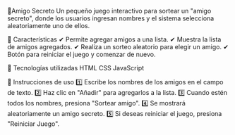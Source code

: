💯Amigo Secreto
Un pequeño juego interactivo para sortear un "amigo secreto", donde los usuarios ingresan nombres y el sistema selecciona aleatoriamente uno de ellos.

📌 Características
✔ Permite agregar amigos a una lista.
✔ Muestra la lista de amigos agregados.
✔ Realiza un sorteo aleatorio para elegir un amigo.
✔ Botón para reiniciar el juego y comenzar de nuevo.

🚀 Tecnologías utilizadas
HTML
CSS
JavaScript

📖 Instrucciones de uso
1️⃣ Escribe los nombres de los amigos en el campo de texto.
2️⃣ Haz clic en "Añadir" para agregarlos a la lista.
3️⃣ Cuando estén todos los nombres, presiona "Sortear amigo".
4️⃣ Se mostrará aleatoriamente un amigo secreto.
5️⃣ Si deseas reiniciar el juego, presiona "Reiniciar Juego".


